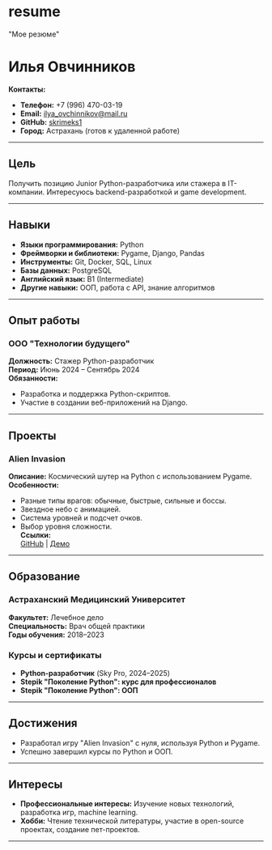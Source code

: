# resume
 "Мое резюме"
# Илья Овчинников

**Контакты:**
- **Телефон:** +7 (996) 470-03-19
- **Email:** ilya_ovchinnikov@mail.ru
- **GitHub:** [skrimeks1](https://github.com/skrimeks1)
- **Город:** Астрахань (готов к удаленной работе)

---

## Цель
Получить позицию Junior Python-разработчика или стажера в IT-компании. Интересуюсь backend-разработкой и game development.

---

## Навыки
- **Языки программирования:** Python
- **Фреймворки и библиотеки:** Pygame, Django, Pandas
- **Инструменты:** Git, Docker, SQL, Linux
- **Базы данных:** PostgreSQL
- **Английский язык:** B1 (Intermediate)
- **Другие навыки:** ООП, работа с API, знание алгоритмов

---

## Опыт работы

### ООО "Технологии будущего"
**Должность:** Стажер Python-разработчик  
**Период:** Июнь 2024 – Сентябрь 2024  
**Обязанности:**
- Разработка и поддержка Python-скриптов.
- Участие в создании веб-приложений на Django.

---

## Проекты

### Alien Invasion
**Описание:** Космический шутер на Python с использованием Pygame.  
**Особенности:**
- Разные типы врагов: обычные, быстрые, сильные и боссы.
- Звездное небо с анимацией.
- Система уровней и подсчет очков.
- Выбор уровня сложности.  
**Ссылки:**  
[GitHub](https://github.com/skrimeks1/alien-invasion) | [Демо](https://skrimeks1.github.io/alien-invasion)

---

## Образование

### Астраханский Медицинский Университет
**Факультет:** Лечебное дело  
**Специальность:** Врач общей практики  
**Годы обучения:** 2018–2023

### Курсы и сертификаты
- **Python-разработчик** (Sky Pro, 2024–2025)
- **Stepik "Поколение Python": курс для профессионалов**
- **Stepik "Поколение Python": ООП**

---

## Достижения
- Разработал игру "Alien Invasion" с нуля, используя Python и Pygame.
- Успешно завершил курсы по Python и ООП.

---

## Интересы
- **Профессиональные интересы:** Изучение новых технологий, разработка игр, machine learning.
- **Хобби:** Чтение технической литературы, участие в open-source проектах, создание пет-проектов.

---